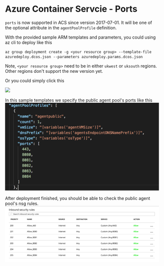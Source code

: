 # Azure Container Servcie - Ports
`ports` is now supported in ACS since version 2017-07-01. It will be one of the optional attribute in the `agentPoolProfile` definition.

With the provided sample ARM templates and parameters, you could using az cli to deploy like this
```
az group deployment create -g <your resource group> --template-file azuredeploy.dcos.json --parameters azuredeploy.params.dcos.json
``` 
Note, `<your resource group>` need to be in either `ukwest` or `uksouth` regions. Other regions don't support the new version yet.

Or you could simply click this

<a href="https://portal.azure.com/#create/Microsoft.Template/uri/https%3A%2F%2Fgithub.com%2FAzure%2Facs%2Fmaster%2Fdocs%2FPorts%2Fazuredeploy.dcos.json" target="_blank">
    <img src="http://azuredeploy.net/deploybutton.png"/>
</a>

In this sample templates we specify the public agent pool's ports like this
![nsg image](resources/ports_publicagent_definition.png)

After deployment finished, you should be able to check the public agent pool's nsg rules.
![nsg image](resources/ports_publicagent_nsg.png)